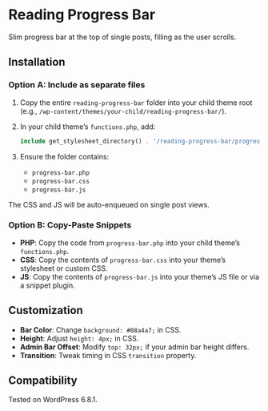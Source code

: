 # Reading Progress Bar

Slim progress bar at the top of single posts, filling as the user scrolls.

## Installation

### Option A: Include as separate files
1. Copy the entire `reading-progress-bar` folder into your child theme root (e.g., `/wp-content/themes/your-child/reading-progress-bar/`).
2. In your child theme’s `functions.php`, add:

   ```php
   include get_stylesheet_directory() . '/reading-progress-bar/progress-bar.php';
   ```

3. Ensure the folder contains:
   - `progress-bar.php`
   - `progress-bar.css`
   - `progress-bar.js`

The CSS and JS will be auto-enqueued on single post views.

### Option B: Copy-Paste Snippets
- **PHP**: Copy the code from `progress-bar.php` into your child theme’s `functions.php`.
- **CSS**: Copy the contents of `progress-bar.css` into your theme’s stylesheet or custom CSS.
- **JS**: Copy the contents of `progress-bar.js` into your theme’s JS file or via a snippet plugin.

## Customization

- **Bar Color**: Change `background: #08a4a7;` in CSS.
- **Height**: Adjust `height: 4px;` in CSS.
- **Admin Bar Offset**: Modify `top: 32px;` if your admin bar height differs.
- **Transition**: Tweak timing in CSS `transition` property.

## Compatibility

Tested on WordPress 6.8.1.
